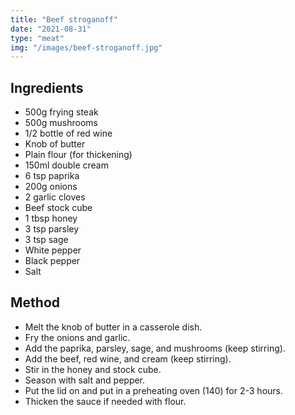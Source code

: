 ```yaml
---
title: "Beef stroganoff"
date: "2021-08-31"
type: "meat"
img: "/images/beef-stroganoff.jpg"
---
```


## Ingredients

- 500g frying steak
- 500g mushrooms
- 1/2 bottle of red wine
- Knob of butter
- Plain flour (for thickening)
- 150ml double cream
- 6 tsp paprika
- 200g onions
- 2 garlic cloves
- Beef stock cube
- 1 tbsp honey
- 3 tsp parsley
- 3 tsp sage
- White pepper
- Black pepper
- Salt

## Method

- Melt the knob of butter in a casserole dish.
- Fry the onions and garlic.
- Add the paprika, parsley, sage, and mushrooms (keep stirring).
- Add the beef, red wine, and cream (keep stirring).
- Stir in the honey and stock cube.
- Season with salt and pepper.
- Put the lid on and put in a preheating oven (140) for 2-3 hours.
- Thicken the sauce if needed with flour.
